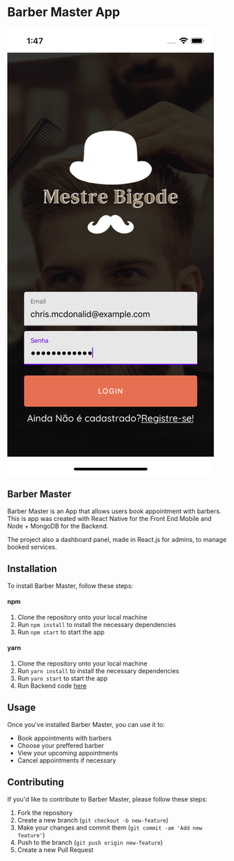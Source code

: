 # Barber Master App


![](./src/assets/readme/1.png)

## Barber Master

Barber Master is an App that allows users book appointment with barbers. This is app was created with React Native for the Front End Mobile and Node + MongoDB for the Backend.

The project also a dashboard panel, made in React.js for admins, to manage booked services.


## Installation

To install Barber Master, follow these steps:


#### npm

1. Clone the repository onto your local machine
2. Run `npm install` to install the necessary dependencies
3. Run `npm start` to start the app

#### yarn

1. Clone the repository onto your local machine
2. Run `yarn install` to install the necessary dependencies
3. Run `yarn start` to start the app
4. Run Backend code [here](here)

## Usage

Once you've installed Barber Master, you can use it to:

- Book appointments with barbers
- Choose your preffered barber
- View your upcoming appointments
- Cancel appointments if necessary

## Contributing

If you'd like to contribute to Barber Master, please follow these steps:

1. Fork the repository
2. Create a new branch (`git checkout -b new-feature`)
3. Make your changes and commit them (`git commit -am 'Add new feature'`)
4. Push to the branch (`git push origin new-feature`)
5. Create a new Pull Request
